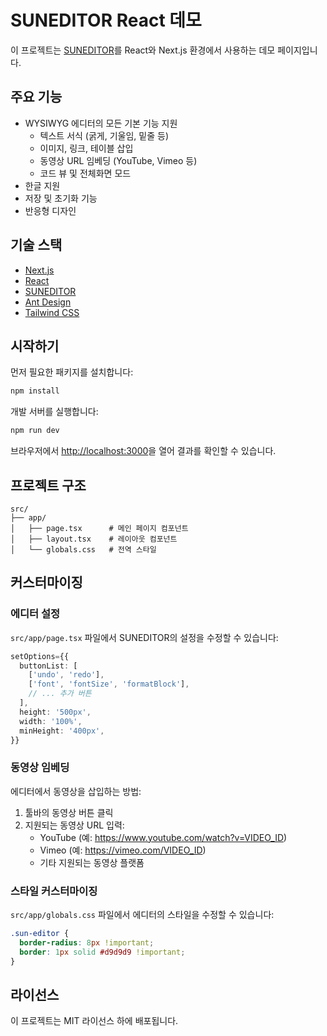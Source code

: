# SUNEDITOR React 데모

이 프로젝트는 [SUNEDITOR](https://github.com/JiHong88/suneditor)를 React와 Next.js 환경에서 사용하는 데모 페이지입니다.

## 주요 기능

- WYSIWYG 에디터의 모든 기본 기능 지원
  - 텍스트 서식 (굵게, 기울임, 밑줄 등)
  - 이미지, 링크, 테이블 삽입
  - 동영상 URL 임베딩 (YouTube, Vimeo 등)
  - 코드 뷰 및 전체화면 모드
- 한글 지원
- 저장 및 초기화 기능
- 반응형 디자인

## 기술 스택

- [Next.js](https://nextjs.org/)
- [React](https://reactjs.org/)
- [SUNEDITOR](https://github.com/JiHong88/suneditor)
- [Ant Design](https://ant.design/)
- [Tailwind CSS](https://tailwindcss.com/)

## 시작하기

먼저 필요한 패키지를 설치합니다:

```bash
npm install
```

개발 서버를 실행합니다:

```bash
npm run dev
```

브라우저에서 [http://localhost:3000](http://localhost:3000)을 열어 결과를 확인할 수 있습니다.

## 프로젝트 구조

```
src/
├── app/
│   ├── page.tsx      # 메인 페이지 컴포넌트
│   ├── layout.tsx    # 레이아웃 컴포넌트
│   └── globals.css   # 전역 스타일
```

## 커스터마이징

### 에디터 설정

`src/app/page.tsx` 파일에서 SUNEDITOR의 설정을 수정할 수 있습니다:

```typescript
setOptions={{
  buttonList: [
    ['undo', 'redo'],
    ['font', 'fontSize', 'formatBlock'],
    // ... 추가 버튼
  ],
  height: '500px',
  width: '100%',
  minHeight: '400px',
}}
```

### 동영상 임베딩

에디터에서 동영상을 삽입하는 방법:

1. 툴바의 동영상 버튼 클릭
2. 지원되는 동영상 URL 입력:
   - YouTube (예: https://www.youtube.com/watch?v=VIDEO_ID)
   - Vimeo (예: https://vimeo.com/VIDEO_ID)
   - 기타 지원되는 동영상 플랫폼

### 스타일 커스터마이징

`src/app/globals.css` 파일에서 에디터의 스타일을 수정할 수 있습니다:

```css
.sun-editor {
  border-radius: 8px !important;
  border: 1px solid #d9d9d9 !important;
}
```

## 라이선스

이 프로젝트는 MIT 라이선스 하에 배포됩니다.

